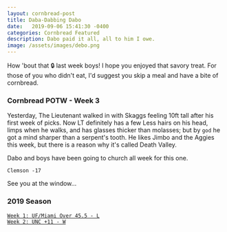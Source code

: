 ```yaml
---
layout: cornbread-post
title: Daba-Dabbing Dabo
date:   2019-09-06 15:41:30 -0400
categories: Cornbread Featured
description: Dabo paid it all, all to him I owe.
image: /assets/images/debo.png
---
```

How 'bout that 🔒 last week boys! I hope you enjoyed that savory treat. For those of you who didn't eat, I'd suggest you skip a meal and have a bite of cornbread.

### Cornbread POTW - Week 3

Yesterday, The Lieutenant walked in with Skaggs feeling 10ft tall after his first week of picks. Now LT definitely has a few Less hairs on his head, limps when he walks, and has glasses thicker than molasses; but by `god` he got a mind sharper than a serpent's tooth. He likes Jimbo and the Aggies this week, but there is a reason why it's called Death Valley.

Dabo and boys have been going to church all week for this one.

`Clemson -17`

See you at the window...

### 2019 Season
[`Week 1: UF/Miami Over 45.5 - L`](/cornbread-potw-week1)  
[`Week 2: UNC +11 - W`](/cornbread-potw-week2)
